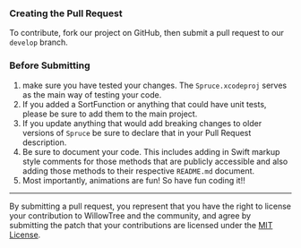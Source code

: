 ### Creating the Pull Request
To contribute, fork our project on GitHub, then submit a pull request to our `develop` branch.

### Before Submitting
1. make sure you have tested your changes. The `Spruce.xcodeproj` serves as the main way of testing your code. 
2. If you added a SortFunction or anything that could have unit tests, please be sure to add them to the main project. 
3. If you update anything that would add breaking changes to older versions of `Spruce` be sure to declare
that in your Pull Request description.
4. Be sure to document your code. This includes adding in Swift markup style comments for those methods that
are publicly accessible and also adding those methods to their respective `README.md` document.
5. Most importantly, animations are fun! So have fun coding it!!

---

By submitting a pull request, you represent that you have the right to license
your contribution to WillowTree and the community, and agree by submitting the patch
that your contributions are licensed under the [MIT License](LICENSE).
